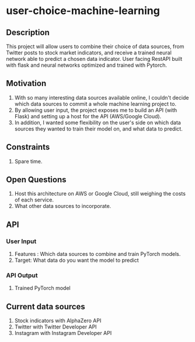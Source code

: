 # user-choice-machine-learning

## Description
This project will allow users to combine their choice of data sources, from Twitter posts to stock market indicators, and receive a trained neural network able to predict a chosen data indicator. 
User facing RestAPI built with flask and neural networks optimized and trained with Pytorch.

## Motivation
1. With so many interesting data sources available online, I couldn't decide which data sources to commit a whole machine learning project to. 
2. By allowing user input, the project exposes me to build an API (with Flask) and setting up a host for the API (AWS/Google Cloud).
3. In addition, I wanted some flexibility on the user's side on which data sources they wanted to train their model on, and what data to predict.

## Constraints
1. Spare time. 

## Open Questions
1. Host this architecture on AWS or Google Cloud, still weighing the costs of each service.
2. What other data sources to incorporate.

## API 
### User Input
1. Features : Which data sources to combine and train PyTorch models. 
2. Target: What data do you want the model to predict

### API Output
1. Trained PyTorch model 

## Current data sources
1. Stock indicators with AlphaZero API
2. Twitter with Twitter Developer API
3. Instagram with Instagram Developer API

